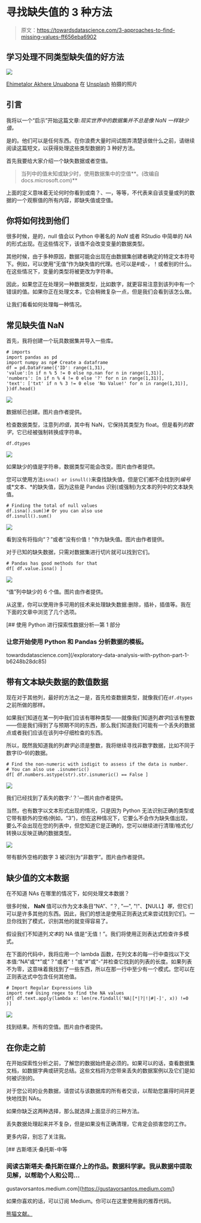 # 寻找缺失值的 3 种方法

> 原文：<https://towardsdatascience.com/3-approaches-to-find-missing-values-ff656eba6902>

## 学习处理不同类型缺失值的好方法

![](img/309f6c6f39ba6bd99a1961985d3c2085.png)

[Ehimetalor Akhere Unuabona](https://unsplash.com/@theeastlondonphotographer?utm_source=unsplash&utm_medium=referral&utm_content=creditCopyText) 在 [Unsplash](https://unsplash.com/s/photos/missing?utm_source=unsplash&utm_medium=referral&utm_content=creditCopyText) 拍摄的照片

## 引言

我将以一个“启示”开始这篇文章:*现实世界中的数据集并不总是像 NaN 一样缺少值。*

是的。他们可以是任何东西。在你浪费大量时间试图弄清楚该做什么之前，请继续阅读这篇短文，以获得处理这些类型数据的 3 种好方法。

首先我要给大家介绍一个缺失数据或者空值。

> 当列中的值未知或缺少时，使用数据集中的空值**。(改编自 docs.microsoft.com)**

上面的定义意味着无论何时你看到或南？、—，等等，不代表来自该变量或列的数据的一个观察值的所有内容，即缺失值或空值。

## 你将如何找到他们

很多时候，是的，null 值会以 Python 中著名的 *NaN* 或者 RStudio 中简单的 *NA* 的形式出现。在这些情况下，该值不会改变变量的数据类型。

其他时候，由于多种原因，数据可能会出现在由数据集创建者确定的特定文本符号下。例如，可以使用“无值”作为缺失值的代理。也可以是#或-，！或者别的什么。在这些情况下，变量的类型将被更改为字符串。

因此，如果您正在处理另一种数据类型，比如数字，就更容易注意到该列中有一个错误的值。如果你正在处理文本，它会稍微复杂一点，但是我们会看到该怎么做。

让我们看看如何处理每一种情况。

## 常见缺失值 NaN

首先，我将创建一个玩具数据集并导入一些库。

```
# imports
import pandas as pd
import numpy as np# Create a dataframe
df = pd.DataFrame({'ID': range(1,31),
'value':[n if n % 5 != 0 else np.nan for n in range(1,31)],
'numbers': [n if n % 4 != 0 else '?' for n in range(1,31)],
'text': ['txt' if n % 3 != 0 else 'No Value!' for n in range(1,31)],
})df.head()
```

![](img/3eff5c201128b3d8dabadfea747a8c6f.png)

数据帧已创建。图片由作者提供。

检查数据类型，注意列*的值*，其中有 NaN，它保持其类型为 float。但是看列*的数字*，它已经被强制转换成字符串。

```
df.dtypes
```

![](img/d2dacdb999daa724095eb781a3e06be2.png)

如果缺少的值是字符串，数据类型可能会改变。图片由作者提供。

您可以使用方法`isna() or isnull()`来查找缺失值，但是它们都不会找到列*编号*或*文本、*的缺失值，因为这些是 Pandas 识别(或强制)为文本的列中的文本缺失值。

```
# Finding the total of null values
df.isna().sum()# Or you can also use
df.isnull().sum()
```

![](img/c982a93773c84052985eba0a4c198849.png)

看到没有将指向“？”或者“没有价值！”作为缺失值。图片由作者提供。

对于已知的缺失数据，只需对数据集进行切片就可以找到它们。

```
# Pandas has good methods for that
df[ df.value.isna() ]
```

![](img/258205e8ae86a8ca1a15e2ef198e5e94.png)

“值”列中缺少的 6 个值。图片由作者提供。

从这里，你可以使用许多可用的技术来处理缺失数据:删除，插补，插值等。我在下面的文章中浏览了几个选项。

[](/exploratory-data-analysis-with-python-part-1-b6248b28dc85) [## 使用 Python 进行探索性数据分析—第 1 部分

### 让您开始使用 Python 和 Pandas 分析数据的模板。

towardsdatascience.com](/exploratory-data-analysis-with-python-part-1-b6248b28dc85) 

## 带有文本缺失数据的数值数据

现在对于其他列，最好的方法之一是，首先检查数据类型，就像我们在`df.dtypes`之前所做的那样。

如果我们知道在某一列中我们应该有哪种类型——就像我们知道列*数字*应该有整数——但是我们得到了与预期不同的东西，那么我们知道我们可能有一个丢失的数据点或者我们应该在该列中仔细检查的东西。

所以，既然我知道我的列*数字*必须是整数，我将继续寻找非数字数据，比如不同于数字(0–9)的数据。

```
# Find the non-numeric with isdigit to assess if the data is number.
# You can also use .isnumeric()
df[ df.numbers.astype(str).str.isnumeric() == False ]
```

![](img/2a92a3561fca4b319b32c38ce1f0b4a1.png)

我们已经找到了丢失的数字:'？'—图片由作者提供。

当然，也有数字以文本形式出现的情况，只是因为 Python 无法识别正确的类型或它带有额外的空格(例如，“3”)，但在这种情况下，它要么不会作为缺失值出现，要么不会出现在您的列表中，但您知道它是正确的，您可以继续进行清理/格式化/转换以反映正确的数据类型。

![](img/eb79b967d3da3acaef430d7841fd6057.png)

带有额外空格的数字 3 被识别为“非数字”。图片由作者提供。

## 缺少值的文本数据

在不知道 NAs 在哪里的情况下，如何处理文本数据？

很多时候， **NaN** 值可以作为文本条目“NA”、“？, "—", "!"、【NULL】*等*，但它们可以是许多其他的东西。因此，我们的想法是使用正则表达式来尝试找到它们。一旦你找到了模式，识别其他的就变得容易了。

假设我们不知道列*文本*的 NA 值是“无值！”。我们将使用正则表达式检查许多模式。

在下面的代码中，我将应用一个 lambda 函数，在列文本的每一行中查找以下文本值:“NA”或“*”或“？”或者“！”或“#”或“-”并检查它找到的列表的长度。如果列表不为零，这意味着我找到了一些东西，所以在那一行中至少有一个模式。您可以在正则表达式中包含任何其他值。

```
# Import Regular Expressions lib
import re# Using regex to find the NA values
df[ df.text.apply(lambda x: len(re.findall('NA|[*|?|!|#|-]', x)) !=0 )]
```

![](img/d9f05b91fab949b7465504f978a7ecae.png)

找到结果。所有的空值。图片由作者提供。

## 在你走之前

在开始探索性分析之前，了解您的数据始终是必须的。如果可以的话，查看数据集文档，如数据字典或研究总结。这些文档将为您带来丢失的数据案例以及它们是如何被识别的。

对于您公司的业务数据，请尝试与该数据库的所有者交谈，以帮助您赢得时间并更快地找到 NAs。

如果你缺乏这两种选择，那么就选择上面显示的三种方法。

丢失数据处理起来并不复杂，但是如果没有正确清理，它肯定会损害您的工作。

更多内容，别忘了关注我。

[](https://gustavorsantos.medium.com/) [## 古斯塔沃·桑托斯-中等

### 阅读古斯塔夫·桑托斯在媒介上的作品。数据科学家。我从数据中提取见解，以帮助个人和公司…

gustavorsantos.medium.com](https://gustavorsantos.medium.com/) 

如果你喜欢的话，可以订阅 Medium。你可以在这里使用我的推荐代码。

[熊猫文献。](https://pandas.pydata.org/docs/reference/api/pandas.Series.str.isdigit.html)
